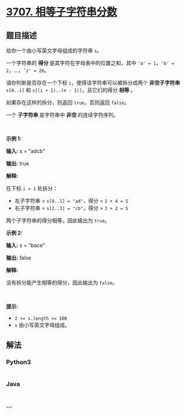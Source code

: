 # [3707. 相等子字符串分数](https://leetcode.cn/problems/equal-score-substrings)

## 题目描述

<!-- 这里写题目描述 -->

<p>给你一个由小写英文字母组成的字符串 <code>s</code>。</p>

<p>一个字符串的&nbsp;<strong>得分&nbsp;</strong>是其字符在字母表中的位置之和，其中 <code>'a' = 1</code>，<code>'b' = 2</code>，...，<code>'z' = 26</code>。</p>

<p>请你判断是否存在一个下标&nbsp;<code>i</code>，使得该字符串可以被拆分成两个&nbsp;<strong>非空子字符串</strong> <code>s[0..i]</code> 和 <code>s[(i + 1)..(n - 1)]</code>，且它们的得分&nbsp;<strong>相等&nbsp;</strong>。</p>

<p>如果存在这样的拆分，则返回 <code>true</code>，否则返回 <code>false</code>。</p>

<p>一个&nbsp;<strong>子字符串&nbsp;</strong>是字符串中&nbsp;<strong>非空&nbsp;</strong>的连续字符序列。</p>

<p>&nbsp;</p>

<p><strong class="example">示例 1:</strong></p>

<div class="example-block">
<p><strong>输入:</strong> <span class="example-io">s = "adcb"</span></p>

<p><strong>输出:</strong> <span class="example-io">true</span></p>

<p><strong>解释:</strong></p>

<p>在下标&nbsp;<code>i = 1</code> 处拆分：</p>

<ul>
	<li>左子字符串 = <code>s[0..1] = "ad"</code>，得分 =&nbsp;<code>1 + 4 = 5</code></li>
	<li>右子字符串 = <code>s[2..3] = "cb"</code>，得分 = <code>3 + 2 = 5</code></li>
</ul>

<p>两个子字符串的得分相等，因此输出为 <code>true</code>。</p>
</div>

<p><strong class="example">示例 2:</strong></p>

<div class="example-block">
<p><strong>输入:</strong> <span class="example-io">s = "bace"</span></p>

<p><strong>输出:</strong> <span class="example-io">false</span></p>

<p><strong>解释:​​​​​​</strong></p>

<p>没有拆分能产生相等的得分，因此输出为 <code>false</code>。</p>
</div>

<p>&nbsp;</p>

<p><strong>提示:</strong></p>

<ul>
	<li><code>2 &lt;= s.length &lt;= 100</code></li>
	<li><code>s</code> 由小写英文字母组成。</li>
</ul>


## 解法

<!-- 这里可写通用的实现逻辑 -->

<!-- tabs:start -->

### **Python3**

<!-- 这里可写当前语言的特殊实现逻辑 -->

```python

```

### **Java**

<!-- 这里可写当前语言的特殊实现逻辑 -->

```java

```

### **...**

```

```

<!-- tabs:end -->
